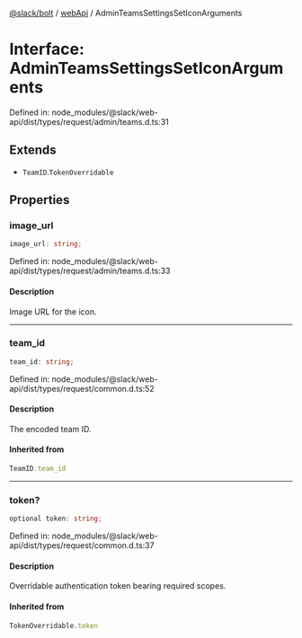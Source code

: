 [@slack/bolt](../../../../index.md) / [webApi](../index.md) / AdminTeamsSettingsSetIconArguments

# Interface: AdminTeamsSettingsSetIconArguments

Defined in: node\_modules/@slack/web-api/dist/types/request/admin/teams.d.ts:31

## Extends

- `TeamID`.`TokenOverridable`

## Properties

### image\_url

```ts
image_url: string;
```

Defined in: node\_modules/@slack/web-api/dist/types/request/admin/teams.d.ts:33

#### Description

Image URL for the icon.

***

### team\_id

```ts
team_id: string;
```

Defined in: node\_modules/@slack/web-api/dist/types/request/common.d.ts:52

#### Description

The encoded team ID.

#### Inherited from

```ts
TeamID.team_id
```

***

### token?

```ts
optional token: string;
```

Defined in: node\_modules/@slack/web-api/dist/types/request/common.d.ts:37

#### Description

Overridable authentication token bearing required scopes.

#### Inherited from

```ts
TokenOverridable.token
```

